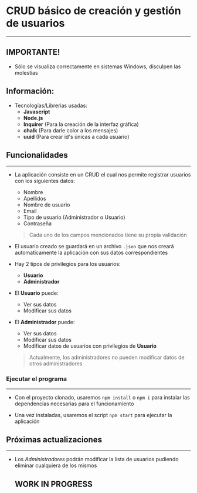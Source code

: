 # CRUD básico de creación y gestión de usuarios
---

## IMPORTANTE!
- Sólo se visualiza correctamente en sistemas Windows, disculpen las molestias

## Información:

- Tecnologías/Librerias usadas:
    - **Javascript**
    - **Node.js**
    - **Inquirer** (Para la creación de la interfaz gráfica)
    - **chalk** (Para darle color a los mensajes)
    - **uuid** (Para crear id's únicas a cada usuario)

## Funcionalidades
---

- La aplicación consiste en un CRUD el cual nos permite registrar usuarios con los siguientes datos: 
    - Nombre
    - Apellidos
    - Nombre de usuario
    - Email
    - Tipo de usuario (Administrador o Usuario)
    - Contraseña


    > Cada uno de los campos mencionados tiene su propia validación

- El usuario creado se guardará en un archivo `.json` que nos creará automaticamente la aplicación con sus datos correspondientes

- Hay 2 tipos de privilegios para los usuarios:
    - **Usuario**
    - **Administrador**

- El **Usuario** puede:
    - Ver sus datos
    - Modificar sus datos

- El **Administrador** puede:
    - Ver sus datos
    - Modificar sus datos
    - Modificar datos de usuarios con privilegios de **Usuario**

    > Actualmente, los administradores no pueden modificar datos de otros administradores

### Ejecutar el programa
---
- Con el proyecto clonado, usaremos `npm install` o `npm i` para instalar las dependencias necesarias para el funcionamiento

- Una vez instaladas, usaremos el script `npm start` para ejecutar la aplicación

## Próximas actualizaciones
---

- Los *Administradores* podrán modificar la lista de usuarios pudiendo eliminar cualquiera de los mismos

    ## WORK IN PROGRESS